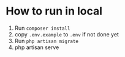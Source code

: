 # How to run in local
1. Run `composer install`
2. copy `.env.example` to `.env` if not done yet
3. Run `php artisan migrate`
4. php artisan serve